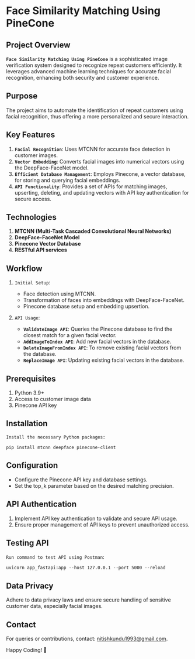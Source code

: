 # Face Similarity Matching Using PineCone #

## Project Overview ##
**`Face Similarity Matching Using PineCone`** is a sophisticated image verification system designed to recognize repeat customers efficiently. It leverages advanced machine learning techniques for accurate facial recognition, enhancing both security and customer experience.

## Purpose ##
The project aims to automate the identification of repeat customers using facial recognition, thus offering a more personalized and secure interaction.

## Key Features ##
1. **`Facial Recognition`**: Uses MTCNN for accurate face detection in customer images.
2. **`Vector Embedding`**: Converts facial images into numerical vectors using the DeepFace-FaceNet model.
3. **`Efficient Database Management`**: Employs Pinecone, a vector database, for storing and querying facial embeddings.
4. **`API Functionality`**: Provides a set of APIs for matching images, upserting, deleting, and updating vectors with API key authentication for secure access.


## Technologies ##
1. **MTCNN (Multi-Task Cascaded Convolutional Neural Networks)**
2. **DeepFace-FaceNet Model**
3. **Pinecone Vector Database**
4. **RESTful API services**


## Workflow ##
1. `Initial Setup`:
   * Face detection using MTCNN.
   * Transformation of faces into embeddings with DeepFace-FaceNet.
   * Pinecone database setup and embedding upsertion.

2. `API Usage`:
   * **`ValidateImage API`**: Queries the Pinecone database to find the closest match for a given facial vector.
   * **`AddImageToIndex API`**: Add new facial vectors in the database.
   * **`DeleteImageFromIndex API`**: To remove existing facial vectors from the database.
   * **`ReplaceImage API`**: Updating existing facial vectors in the database.


## Prerequisites ##
1. Python 3.9+
2. Access to customer image data
3. Pinecone API key


## Installation ##
`Install the necessary Python packages:`
```
pip install mtcnn deepface pinecone-client
```

## Configuration ##
   * Configure the Pinecone API key and database settings.
   * Set the top_k parameter based on the desired matching precision.

## API Authentication ##
1. Implement API key authentication to validate and secure API usage.
2. Ensure proper management of API keys to prevent unauthorized access.

## Testing API ##
`Run command to test API using Postman`:
```
uvicorn app_fastapi:app --host 127.0.0.1 --port 5000 --reload
```

## Data Privacy ##
Adhere to data privacy laws and ensure secure handling of sensitive customer data, especially facial images.


## Contact ##
For queries or contributions, contact: nitishkundu1993@gmail.com.

Happy Coding! 🚀
